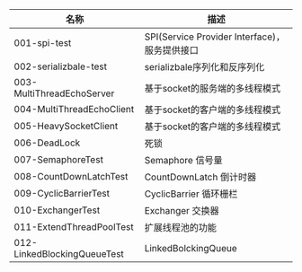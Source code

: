 |名称|描述|
|---|------|
|001-spi-test|SPI(Service Provider Interface)，服务提供接口|
|002-serializbale-test|serializbale序列化和反序列化|
|003-MultiThreadEchoServer|基于socket的服务端的多线程模式|
|004-MultiThreadEchoClient|基于socket的客户端的多线程模式|
|005-HeavySocketClient|基于socket的客户端的多线程模式|
|006-DeadLock|死锁|
|007-SemaphoreTest|Semaphore 信号量|
|008-CountDownLatchTest|CountDownLatch 倒计时器|
|009-CyclicBarrierTest|CyclicBarrier 循环栅栏|
|010-ExchangerTest|Exchanger 交换器|
|011-ExtendThreadPoolTest|扩展线程池的功能|
|012-LinkedBlockingQueueTest|LinkedBolckingQueue|